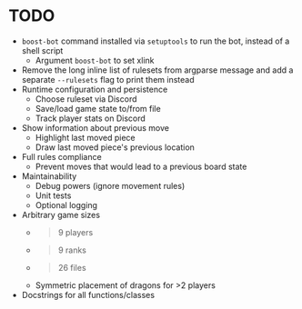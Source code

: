 # TODO

- `boost-bot` command installed via `setuptools` to run the bot, instead of a shell script
	- Argument `boost-bot` to set xlink
- Remove the long inline list of rulesets from argparse message and add a separate `--rulesets` flag to print them instead
- Runtime configuration and persistence
	- Choose ruleset via Discord
	- Save/load game state to/from file
	- Track player stats on Discord
- Show information about previous move
	- Highlight last moved piece
	- Draw last moved piece's previous location
- Full rules compliance
	- Prevent moves that would lead to a previous board state
- Maintainability
	- Debug powers (ignore movement rules)
	- Unit tests
	- Optional logging
- Arbitrary game sizes
	- >9 players
	- >9 ranks
	- >26 files
	- Symmetric placement of dragons for >2 players
- Docstrings for all functions/classes

